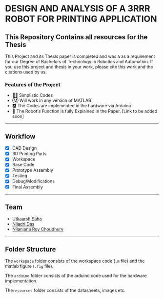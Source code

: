 # DESIGN AND ANALYSIS OF A 3RRR ROBOT FOR PRINTING APPLICATION

## This Repository Contains all resources for the Thesis

This Project and its Thesis paper is completed and was a as a requirement for our Degree of Bachelors of Technology in Robotics and Automation.
If you use this project and thesis in your work, please cite this work and the citations used by us.

### Features of the Project

- 🧑‍💻 Simplistic Codes
- Ⓜ️ Will work in any version of MATLAB
- 🅰️ The Codes are implemented in the hardware via Arduino
- 🤖 The Robot's Function is fully Explained in the Paper. [Link to be added soon]

---

## Workflow

- [X] CAD Design
- [X] 3D Printing Parts
- [X] Workspace
- [X] Base Code
- [X] Prototype Assembly
- [X] Testing
- [X] Debug/Modifications
- [X] Final Assembly

---

## Team

- [Utkaarsh Saha](https://github.com/Kishou-Arima)
- [Niladri Das](https://github.com/nil-2)
- [Nilanjana Roy Choudhury](https://github.com/Nilandita)

---

## Folder Structure

The `workspace` folder consists of the workspace code (`,m` file) and the matlab figure (`.fig` file).

The `arduino` folder consists of the arduino code used for the hardware implementation.

The`resources` folder consists of the datasheets, images etc.
